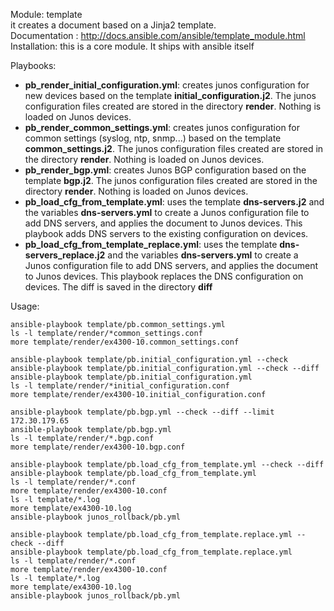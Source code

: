 Module: template   
it creates a document based on a Jinja2 template.  
Documentation : http://docs.ansible.com/ansible/template_module.html  
Installation: this is a core module. It ships with ansible itself  

Playbooks:  

- **pb_render_initial_configuration.yml**: creates junos configuration for new devices based on the template **initial_configuration.j2**. The junos configuration files created are stored in the directory **render**. Nothing is loaded on Junos devices.  
- **pb_render_common_settings.yml**: creates junos configuration for common settings (syslog, ntp, snmp...) based on the template **common_settings.j2**. The junos configuration files created are stored in the directory **render**. Nothing is loaded on Junos devices.  
- **pb_render_bgp.yml**: creates Junos BGP configuration based on the template **bgp.j2**. The junos configuration files created are stored in the directory **render**. Nothing is loaded on Junos devices.  
- **pb_load_cfg_from_template.yml**: uses the template **dns-servers.j2** and the variables **dns-servers.yml** to create a Junos configuration file to add DNS servers, and applies the document to Junos devices. This playbook adds DNS servers to the existing configuration on devices. 
- **pb_load_cfg_from_template_replace.yml**: uses the template **dns-servers_replace.j2** and the variables **dns-servers.yml** to create a Junos configuration file to add DNS servers, and applies the document to Junos devices. This playbook replaces the DNS configuration on devices. The diff is saved in the directory **diff**

Usage:   
```
ansible-playbook template/pb.common_settings.yml
ls -l template/render/*common_settings.conf
more template/render/ex4300-10.common_settings.conf

ansible-playbook template/pb.initial_configuration.yml --check
ansible-playbook template/pb.initial_configuration.yml --check --diff
ansible-playbook template/pb.initial_configuration.yml
ls -l template/render/*initial_configuration.conf
more template/render/ex4300-10.initial_configuration.conf

ansible-playbook template/pb.bgp.yml --check --diff --limit 172.30.179.65
ansible-playbook template/pb.bgp.yml
ls -l template/render/*.bgp.conf
more template/render/ex4300-10.bgp.conf

ansible-playbook template/pb.load_cfg_from_template.yml --check --diff
ansible-playbook template/pb.load_cfg_from_template.yml
ls -l template/render/*.conf
more template/render/ex4300-10.conf
ls -l template/*.log
more template/ex4300-10.log
ansible-playbook junos_rollback/pb.yml

ansible-playbook template/pb.load_cfg_from_template.replace.yml --check --diff
ansible-playbook template/pb.load_cfg_from_template.replace.yml
ls -l template/render/*.conf
more template/render/ex4300-10.conf
ls -l template/*.log
more template/ex4300-10.log
ansible-playbook junos_rollback/pb.yml
```